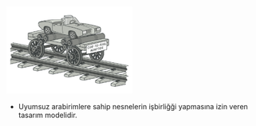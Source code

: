 <img src="https://github.com/ElifRana/DesignPatterns/blob/master/src/main/java/com/example/designpatterns/structural/adapter/adapter.png" width="50%" height="50%"/>

* Uyumsuz arabirimlere sahip nesnelerin işbirliğği yapmasına izin veren tasarım modelidir.
